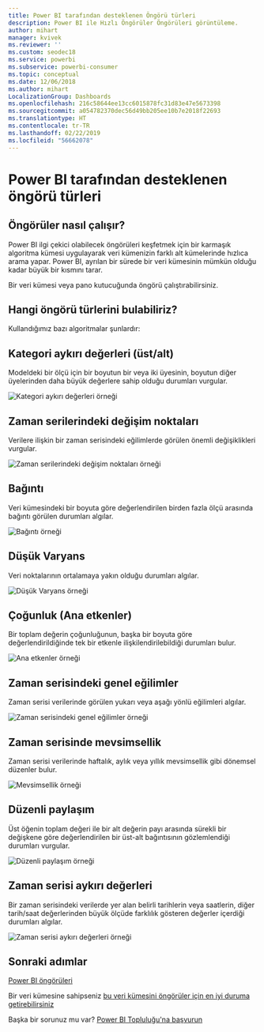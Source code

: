 ```yaml
---
title: Power BI tarafından desteklenen Öngörü türleri
description: Power BI ile Hızlı Öngörüler Öngörüleri görüntüleme.
author: mihart
manager: kvivek
ms.reviewer: ''
ms.custom: seodec18
ms.service: powerbi
ms.subservice: powerbi-consumer
ms.topic: conceptual
ms.date: 12/06/2018
ms.author: mihart
LocalizationGroup: Dashboards
ms.openlocfilehash: 216c58644ee13cc6015878fc31d83e47e5673398
ms.sourcegitcommit: a054782370dec56d49bb205ee10b7e2018f22693
ms.translationtype: HT
ms.contentlocale: tr-TR
ms.lasthandoff: 02/22/2019
ms.locfileid: "56662078"
---
```

# <a name="types-of-insights-supported-by-power-bi"></a>Power BI tarafından desteklenen öngörü türleri
## <a name="how-does-insights-work"></a>Öngörüler nasıl çalışır?
Power BI ilgi çekici olabilecek öngörüleri keşfetmek için bir karmaşık algoritma kümesi uygulayarak veri kümenizin farklı alt kümelerinde hızlıca arama yapar. Power BI, ayrılan bir sürede bir veri kümesinin mümkün olduğu kadar büyük bir kısmını tarar.

Bir veri kümesi veya pano kutucuğunda öngörü çalıştırabilirsiniz.   

## <a name="what-types-of-insights-can-we-find"></a>Hangi öngörü türlerini bulabiliriz?
Kullandığımız bazı algoritmalar şunlardır:

## <a name="category-outliers-topbottom"></a>Kategori aykırı değerleri (üst/alt)
Modeldeki bir ölçü için bir boyutun bir veya iki üyesinin, boyutun diğer üyelerinden daha büyük değerlere sahip olduğu durumları vurgular.  

![Kategori aykırı değerleri örneği](./media/end-user-insight-types/pbi_auto_insight_types_category_outliers.png)

## <a name="change-points-in-a-time-series"></a>Zaman serilerindeki değişim noktaları
Verilere ilişkin bir zaman serisindeki eğilimlerde görülen önemli değişiklikleri vurgular.

![Zaman serilerindeki değişim noktaları örneği](./media/end-user-insight-types/pbi_auto_insight_types_changepoint.png)

## <a name="correlation"></a>Bağıntı
Veri kümesindeki bir boyuta göre değerlendirilen birden fazla ölçü arasında bağıntı görülen durumları algılar.

![Bağıntı örneği](./media/end-user-insight-types/pbi_auto_insight_types_correlation.png)

## <a name="low-variance"></a>Düşük Varyans
Veri noktalarının ortalamaya yakın olduğu durumları algılar.

![Düşük Varyans örneği](./media/end-user-insight-types/power-bi-low-variance.png)

## <a name="majority-major-factors"></a>Çoğunluk (Ana etkenler)
Bir toplam değerin çoğunluğunun, başka bir boyuta göre değerlendirildiğinde tek bir etkenle ilişkilendirilebildiği durumları bulur.  

![Ana etkenler örneği](./media/end-user-insight-types/pbi_auto_insight_types_majority.png)

## <a name="overall-trends-in-time-series"></a>Zaman serisindeki genel eğilimler
Zaman serisi verilerinde görülen yukarı veya aşağı yönlü eğilimleri algılar.

![Zaman serisindeki genel eğilimler örneği](./media/end-user-insight-types/pbi_auto_insight_types_trend.png)

## <a name="seasonality-in-time-series"></a>Zaman serisinde mevsimsellik
Zaman serisi verilerinde haftalık, aylık veya yıllık mevsimsellik gibi dönemsel düzenler bulur.

![Mevsimsellik örneği](./media/end-user-insight-types/pbi_auto_insight_types_seasonality_new.png)

## <a name="steady-share"></a>Düzenli paylaşım
Üst öğenin toplam değeri ile bir alt değerin payı arasında sürekli bir değişkene göre değerlendirilen bir üst-alt bağıntısının gözlemlendiği durumları vurgular.

![Düzenli paylaşım örneği](./media/end-user-insight-types/pbi_auto_insight_types_steadyshare.png)

## <a name="time-series-outliers"></a>Zaman serisi aykırı değerleri
Bir zaman serisindeki verilerde yer alan belirli tarihlerin veya saatlerin, diğer tarih/saat değerlerinden büyük ölçüde farklılık gösteren değerler içerdiği durumları algılar.

![Zaman serisi aykırı değerleri örneği](./media/end-user-insight-types/pbi_auto_insight_types_time_series_outliers.png)

## <a name="next-steps"></a>Sonraki adımlar
[Power BI öngörüleri](end-user-insights.md)

Bir veri kümesine sahipseniz [bu veri kümesini öngörüler için en iyi duruma getirebilirsiniz](../service-insights-optimize.md)

Başka bir sorunuz mu var? [Power BI Topluluğu'na başvurun](http://community.powerbi.com/)

